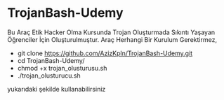 # TrojanBash-Udemy
Bu Araç Etik Hacker Olma Kursunda Trojan Oluşturmada Sıkıntı Yaşayan Öğrenciler İçin Oluşturulmuştur.
Araç Herhangi Bir Kurulum Gerektirmez,
* git clone https://github.com/AzizKpln/TrojanBash-Udemy.git
* cd TrojanBash-Udemy/
* chmod +x trojan_olusturusu.sh
* ./trojan_olusturucu.sh 

yukarıdaki şekilde kullanabilirsiniz
